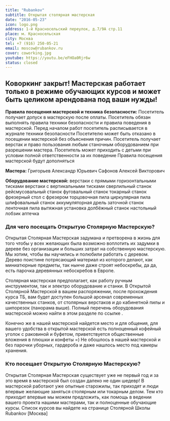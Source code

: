 ```yaml
---
title: "Rubankov"
subtitle: Открытая столярная мастерская
date: "2016-05-23"
icon: logo.png
address: 1-й Красносельский переулок, д.7/9А стр.11
place: м. Красносельская
city: Москва
tel: +7 (916) 250-05-21
email: moscow@rubankov.ru
cover: coworking.jpg
youtube: https://youtu.be/eFHOa0Rjr6w
status: closed
---
```


## Коворкинг закрыт! Мастерская работает только в режиме обучающих курсов и может быть целиком арендована под ваши нужды!

**Правила посещения мастерской и техника безопасности:** Посетитель получает допуск в мастерскую после оплаты. Посетитель обязан выполнять правила техники безопасности и правила поведения в мастерской. Перед началом работ посетитель расписывается в журнале техники безопасности Посетителю может быть отказано в посещении мастерской без объяснения причин. Посетитель получает верстак и право пользования любым станочным оборудованием при разрешении мастера. Посетитель может приходить с детьми при условии полной ответственности за их поведение Правила посещения мастерской будут дополняться

**Мастера:** Григорьев Александр Юрьевич Сафонов Алексей Викторович

**Оборудование мастерской:** верстаки с прямыми горизонтальными тисками верстаки с вертикальными тисками сверлильный станок рейсмусовальный станок фуговальный станок токарный станок фрезерный стол с фрезером торцовочная пила циркулярная пила шлифовальный станок аккумуляторная дрель заточной станок ленточная пила вытяжная установка долбёжный станок настольный лобзик аптечка


### Для чего посещать Открытую Столярную Мастерскую?
Открытая Столярная Мастерская задумана и претворена в жизнь для того чтобы у всех желающих была возможно воплотить их задумки в дереве без организации и больших затрат на собственную мастерскую. Мы хотим, чтобы вы научились и полюбили работать с деревом. Дерево поистине потрясающий материал из которого делают, как миниатюрные предметы, так нынче даже строят небоскребы, да да, есть парочка деревянных небоскребов в Европе.

Столярная мастерская предполагает, как работу ручным инструментом, так и электро оборудование и станки. В Открытой Столярной Мастерской в вашем распоряжении, после прохождения курса ТБ, вам будет доступен большой арсенал современных качественных станков, от столярных верстаков и до кабинетной пилы и шипорезок (панорама выше). Полный перечень оборудования мастерской можно найти в этом разделе по ссылке .

Конечно же в нашей мастерской найдется место и для общения, для вашего удобства в открытой мастерской есть полноценный кофейный уголок с раковиной и буфетом, приветствуется общественные вложения в плюшки и конфеты =) Не обошлось в нашей мастерской и без парочки уборных, гардероба и даже нашлось место под камеры хранения.

### Кто посещает Открытую Столярную Мастерскую?
Открытая Столярная Мастерская существует уже не первый год и за это время в мастерской был создан далеко не один шедевр! В мастерской работают уже опытные старожилы, так приходят и люди впервые желающие заняться столярным или токарным делом. Тем кто приходит впервые мы можем предложить, как помощь в ведении вашего проекта нашими мастерами, так и полноценные обучающие курсы. Список курсов вы найдете на странице Столярной Школы Rubankov [Москва]